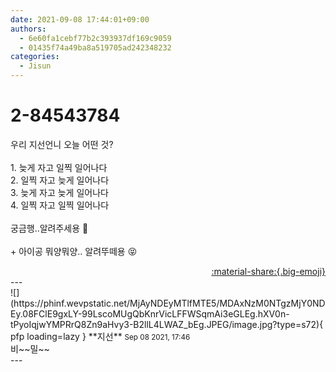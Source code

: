 ```yaml
---
date: 2021-09-08 17:44:01+09:00
authors:
  - 6e60fa1cebf77b2c393937df169c9059
  - 01435f74a49ba8a519705ad242348232
categories:
  - Jisun
---
```


# 2-84543784

<div class="post-container" markdown="1">
<div class="content-container md-sidebar__scrollwrap" markdown="1">

우리 지선언니 오늘 어떤 것?<br><br>1. 늦게 자고 일찍 일어나다<br>2. 일찍 자고 늦게 일어나다<br>3. 늦게 자고 늦게 일어나다<br>4. 일찍 자고 일찍 일어나다<br><br>궁금행..알려주세용 🥺<br><br>+ 아이공 뭐양뭐양.. 알려뚜떼용 😝

</div>
</div>

<div style="text-align: right;" markdown="1">
<a href="https://weverse.io/fromis9/fanpost/2-84543784" style="text-align: right;">:material-share:{.big-emoji}</a>
</div>
---

<div class="comments-container md-sidebar__scrollwrap" markdown="1">
<div class="comment" markdown="1">
<div class='id-container' markdown="1">
![](https://phinf.wevpstatic.net/MjAyNDEyMTlfMTE5/MDAxNzM0NTgzMjY0NDEy.08FClE9gxLY-99LscoMUgQbKnrVicLFFWSqmAi3eGLEg.hXV0n-tPyoIqjwYMPRrQ8Zn9aHvy3-B2llL4LWAZ_bEg.JPEG/image.jpg?type=s72){ pfp loading=lazy }
**<span class="artist">지선</span>** <small>Sep 08 2021, 17:46</small><br>
</div>
<div class='comment-body' markdown="1">
비~~밀~~
</div>
</div>
</div>
---
